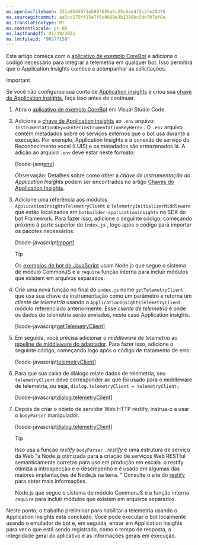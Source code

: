 ```yaml
---
ms.openlocfilehash: 331a0545971eb897655a5c25c6ae4f2c3fe25476
ms.sourcegitcommit: aa5cc175ff15e7f9c8669e3b1398bc5db707af6e
ms.translationtype: MT
ms.contentlocale: pt-BR
ms.lasthandoff: 01/19/2021
ms.locfileid: "98577158"
---
```

Este artigo começa com o [aplicativo de exemplo CoreBot](https://aka.ms/js-core-sample) e adiciona o código necessário para integrar a telemetria em qualquer bot. Isso permitirá que o Application Insights comece a acompanhar as solicitações.

> [!IMPORTANT]
> Se você não configurou sua conta de [Application insights](/azure/azure-monitor/app/app-insights-overview) e criou sua [chave de Application insights](../bot-service-resources-app-insights-keys.md), faça isso antes de continuar.

1. Abra o [aplicativo de exemplo CoreBot](https://aka.ms/js-core-sample) em Visual Studio Code.

2. Adicione a [chave de Application insights](../bot-service-resources-app-insights-keys.md) ao `.env` arquivo: `InstrumentationKey=<EnterInstrumentationKeyHere>` . O `.env` arquivo contém metadados sobre os serviços externos que o bot usa durante a execução. Por exemplo, Application Insights e a conexão de serviço do Reconhecimento vocal (LUIS) e os metadados são armazenados lá. A adição ao arquivo `.env` deve estar neste formato:

    [!code-json[env](~/../botbuilder-samples/samples/javascript_nodejs/21.corebot-app-insights/.env?range=1-6&highlight=6)]

    <!-- This is the code block that the code snippet link should point to:
    ```json
    MicrosoftAppId=
    MicrosoftAppPassword=
    LuisAppId=
    LuisAPIKey=
    LuisAPIHostName=
    InstrumentationKey=
    ```
    -->

    Observação: Detalhes sobre como obter a _chave de instrumentação do Application Insights_ podem ser encontrados no artigo [Chaves do Application Insights](../bot-service-resources-app-insights-keys.md).

3. Adicione uma referência aos módulos `ApplicationInsightsTelemetryClient` e `TelemetryInitializerMiddleware`  que estão localizados em `botbuilder-applicationinsights` no SDK do bot Framework. Para fazer isso, adicione o seguinte código, começando próximo à parte superior de `index.js` , logo após o código para importar os pacotes necessários:

    [!code-javascript[Import](~/../botbuilder-samples/samples/javascript_nodejs/21.corebot-app-insights/index.js?range=16-17)]

    <!-- This is the code block that the code snippet link should point to:
    ```javascript
    // Import required services for bot telemetry
    const { ApplicationInsightsTelemetryClient, TelemetryInitializerMiddleware } = require('botbuilder-applicationinsights');
    const { TelemetryLoggerMiddleware } = require('botbuilder-core');
    ```
    -->

    > [!TIP]
    > Os [exemplos de bot de JavaScript](https://github.com/microsoft/BotBuilder-Samples/tree/master/samples/javascript_nodejs) usam Node.js que segue o sistema de módulo CommonJS e a `require` função interna para incluir módulos que existem em arquivos separados.

4. Crie uma nova função no final do `index.js` nome `getTelemetryClient` que usa sua chave de instrumentação como um parâmetro e retorna um _cliente de telemetria_ usando o `ApplicationInsightsTelemetryClient` módulo referenciado anteriormente. Esse  _cliente de telemetria_ é onde os dados de telemetria serão enviados, neste caso Application insights.

    [!code-javascript[getTelemetryClient](~/../botbuilder-samples/samples/javascript_nodejs/21.corebot-app-insights/index.js?range=116-122)]

    <!-- This is the code block that the code snippet link should point to:
    ```javascript
    // Creates a new TelemetryClient based on a instrumentation key
    function getTelemetryClient(instrumentationKey) {
        if (instrumentationKey) {
            return new ApplicationInsightsTelemetryClient(instrumentationKey);
        }
        return new NullTelemetryClient();
    }
    ```
    -->

5. Em seguida, você precisa adicionar o _middleware de telemetria_ ao [pipeline de middleware do adaptador](../v4sdk/bot-builder-concept-middleware.md#the-bot-middleware-pipeline). Para fazer isso, adicione o seguinte código, começando logo após o código de tratamento de erro:  

    <!-- This level of detail may be too much:
        - The first step is to create a new telemetry client, in this case you are using Application Insights as the telemetry client using the module `ApplicationInsightsTelemetryClient` referenced in the previous step. This line of code will call the function `getTelemetryClient` that you will soon create, passing in the Application Insights key and that function will return a new telemetry client: `var telemetryClient = getTelemetryClient(process.env.InstrumentationKey);`. 
        - You will pass the telemetry client you just created to the `TelemetryLoggerMiddleware` function: `var telemetryLoggerMiddleware = new TelemetryLoggerMiddleware(telemetryClient, true);` which creates a TelemetryLoggerMiddleware object that you will use to create
        - 
    -->

    [!code-javascript[telemetryClient](~/../botbuilder-samples/samples/javascript_nodejs/21.corebot-app-insights/index.js?range=66-70)]

    <!-- This is the code block that the code snippet link should point to:
    ```javascript
    // Add telemetry middleware to the adapter middleware pipeline
    var telemetryClient = getTelemetryClient(process.env.InstrumentationKey);
    var telemetryLoggerMiddleware = new TelemetryLoggerMiddleware(telemetryClient, true);
    var initializerMiddleware = new TelemetryInitializerMiddleware(telemetryLoggerMiddleware, true);
    adapter.use(initializerMiddleware);
    ```
    -->

6. Para que sua caixa de diálogo relate dados de telemetria, seu `telemetryClient` deve corresponder ao que foi usado para o middleware de telemetria, ou seja, `dialog.telemetryClient = telemetryClient;`

    [!code-javascript[dialog.telemetryClient](~/../botbuilder-samples/samples/javascript_nodejs/21.corebot-app-insights/index.js?range=88-93&highlight=6)]

    <!-- This is the code block that the code snippet link should point to:
    ```javascript
    // Create the main dialog.
    const bookingDialog = new BookingDialog(BOOKING_DIALOG);
    const dialog = new MainDialog(luisRecognizer, bookingDialog);
    const bot = new DialogAndWelcomeBot(conversationState, userState, dialog);

    dialog.telemetryClient = telemetryClient; //This should be highlighted
    ```
    -->

7. Depois de criar o objeto de servidor Web HTTP restify, instrua-o a usar o `bodyParser` manipulador. <!--Need better/more detail-->

    [!code-javascript[dialog.telemetryClient](~/../botbuilder-samples/samples/javascript_nodejs/21.corebot-app-insights/index.js?range=112-114)]

    <!-- This is the code block that the code snippet link should point to:
    ```javascript
    // Enable the Application Insights middleware, which helps correlate all activity
    // based on the incoming request.
    server.use(restify.plugins.bodyParser());
    ```
    -->

    > [!TIP]
    > Isso usa a função _restify_ `bodyParser` . _restify_ é uma estrutura de serviço da Web "a Node.js otimizada para a criação de serviços Web RESTful semanticamente corretos para uso em produção em escala. o restify otimiza a introspecção e o desempenho e é usado em algumas das maiores implantações de Node.js na terra. " Consulte o site do [restify](http://restify.com) para obter mais informações.

    Node.js que segue o sistema de módulo CommonJS e a função interna `require` para incluir módulos que existem em arquivos separados.

Neste ponto, o trabalho preliminar para habilitar a telemetria usando o Application Insights está concluído.  Você pode executar o bot localmente usando o emulador de bot e, em seguida, entrar em Application Insights para ver o que está sendo registrado, como o tempo de resposta, a integridade geral do aplicativo e as informações gerais em execução.

